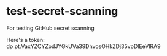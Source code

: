 # test-secret-scanning
For testing GitHub secret scanning

Here's a token:
dp.pt.VaxYZCYZodJYGkUVa39DhvosOHkZDj35vpDlEeVlRA9
